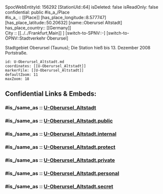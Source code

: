 ﻿---
location:
- 50.20632
- 8.577747
mapmarker: subway
mapzoom:
- 8
- 18
tags:
- geo/station/subway
type: Station
---

SpocWebEntityId: 156292
[StationUId::64] 
isDeleted: false
isReadOnly: false
confidential: public
#is_a_/Place  
#is_a_ :: [[Place]] 
[has_place_longitude::8.577747] 
[has_place_latitude::50.20632] 
[name::Oberursel Altstadt] 
has_place_country:: [[Germany]]  
City :: [[../../Frankfurt,Main]] ] 
[switch-to-SPNV::-] 
[switch-to-ÖPNV::Stadtverkehr Oberursel] 

Stadtgebiet Oberursel (Taunus); Die Station hieß bis 13. Dezember 2008 Portstraße.

```leaflet
id: U-Oberursel_Altstadt.md
coordinates: [[U-Oberursel_Altstadt]] 
markerFile: [[U-Oberursel_Altstadt]] 
defaultZoom: 11 
maxZoom: 18
```


## Confidential Links & Embeds: 

### #is_/same_as :: [U-Oberursel_Altstadt](U-Oberursel_Altstadt.md) 

### #is_/same_as :: [U-Oberursel_Altstadt.public](/_public/Earth/Continent/Europe/Europe~Central/Germany/Germany~West/Hessen/counties~Hessen/Frankfurt~Main/Stations-FFM~U/U-Oberursel_Altstadt.public.md) 

### #is_/same_as :: [U-Oberursel_Altstadt.internal](/_internal/Earth/Continent/Europe/Europe~Central/Germany/Germany~West/Hessen/counties~Hessen/Frankfurt~Main/Stations-FFM~U/U-Oberursel_Altstadt.internal.md) 

### #is_/same_as :: [U-Oberursel_Altstadt.protect](/_protect/Earth/Continent/Europe/Europe~Central/Germany/Germany~West/Hessen/counties~Hessen/Frankfurt~Main/Stations-FFM~U/U-Oberursel_Altstadt.protect.md) 

### #is_/same_as :: [U-Oberursel_Altstadt.private](/_private/Earth/Continent/Europe/Europe~Central/Germany/Germany~West/Hessen/counties~Hessen/Frankfurt~Main/Stations-FFM~U/U-Oberursel_Altstadt.private.md) 

### #is_/same_as :: [U-Oberursel_Altstadt.personal](/_personal/Earth/Continent/Europe/Europe~Central/Germany/Germany~West/Hessen/counties~Hessen/Frankfurt~Main/Stations-FFM~U/U-Oberursel_Altstadt.personal.md) 

### #is_/same_as :: [U-Oberursel_Altstadt.secret](/_secret/Earth/Continent/Europe/Europe~Central/Germany/Germany~West/Hessen/counties~Hessen/Frankfurt~Main/Stations-FFM~U/U-Oberursel_Altstadt.secret.md)

